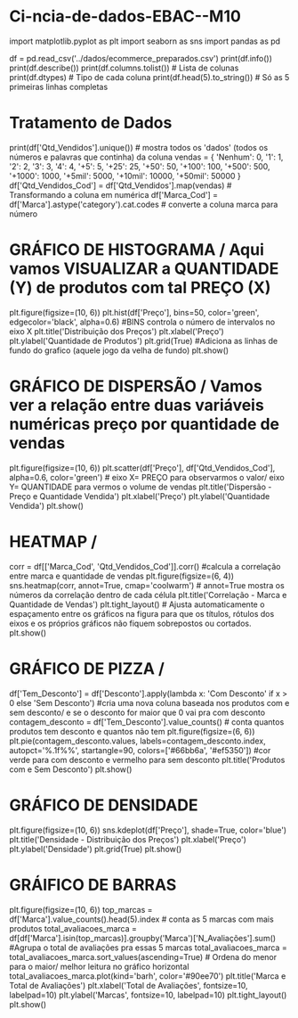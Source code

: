 # Ci-ncia-de-dados-EBAC--M10
import matplotlib.pyplot as plt
import seaborn as sns
import pandas as pd

df = pd.read_csv('../dados/ecommerce_preparados.csv')
print(df.info())
print(df.describe())
print(df.columns.tolist())        # Lista de colunas
print(df.dtypes)                  # Tipo de cada coluna
print(df.head(5).to_string())     # Só as 5 primeiras linhas completas


#  Tratamento de Dados
print(df['Qtd_Vendidos'].unique())  # mostra todos os 'dados' (todos os números e palavras que continha) da coluna
vendas = {
    'Nenhum': 0,
    '1': 1,
    '2': 2,
    '3': 3,
    '4': 4,
    '+5': 5,
    '+25': 25,
    '+50': 50,
    '+100': 100,
    '+500': 500,
    '+1000': 1000,
    '+5mil': 5000,
    '+10mil': 10000,
    '+50mil': 50000
}
df['Qtd_Vendidos_Cod'] = df['Qtd_Vendidos'].map(vendas)  # Transformando a coluna em numérica
df['Marca_Cod'] = df['Marca'].astype('category').cat.codes   # converte a coluna marca para número

#  GRÁFICO DE HISTOGRAMA / Aqui vamos VISUALIZAR a QUANTIDADE (Y) de produtos com tal PREÇO (X)

plt.figure(figsize=(10, 6))
plt.hist(df['Preço'], bins=50, color='green', edgecolor='black', alpha=0.6) #BINS controla o número de intervalos no eixo X
plt.title('Distribuição dos Preços')
plt.xlabel('Preço')
plt.ylabel('Quantidade de Produtos')
plt.grid(True)  #Adiciona as linhas de fundo do grafico (aquele jogo da velha de fundo)
plt.show()


#   GRÁFICO DE DISPERSÃO / Vamos ver a relação entre duas variáveis numéricas preço por quantidade de vendas
plt.figure(figsize=(10, 6))
plt.scatter(df['Preço'], df['Qtd_Vendidos_Cod'], alpha=0.6, color='green')   # eixo X= PREÇO para observarmos o valor/ eixo Y= QUANTIDADE para vermos o volume de vendas
plt.title('Dispersão - Preço e Quantidade Vendida')
plt.xlabel('Preço')
plt.ylabel('Quantidade Vendida')
plt.show()

# HEATMAP /
corr = df[['Marca_Cod', 'Qtd_Vendidos_Cod']].corr()   #calcula a correlação entre marca e quantidade de vendas
plt.figure(figsize=(6, 4))
sns.heatmap(corr, annot=True, cmap='coolwarm')   # annot=True mostra os números da correlação dentro de cada célula
plt.title('Correlação - Marca e Quantidade de Vendas')
plt.tight_layout()  #   Ajusta automaticamente o espaçamento entre os gráficos na figura para que os títulos, rótulos dos eixos e os próprios gráficos não fiquem sobrepostos ou cortados.
plt.show()

#   GRÁFICO DE PIZZA /
df['Tem_Desconto'] = df['Desconto'].apply(lambda x: 'Com Desconto' if x > 0 else 'Sem Desconto')  #cria uma nova coluna baseada nos produtos com e sem desconto/ e se o desconto for maior que 0 vai pra com desconto
contagem_desconto = df['Tem_Desconto'].value_counts()   # conta quantos produtos tem desconto e quantos não tem
plt.figure(figsize=(6, 6))
plt.pie(contagem_desconto.values, labels=contagem_desconto.index, autopct='%.1f%%', startangle=90, colors=['#66bb6a', '#ef5350'])  #cor verde para com desconto e vermelho para sem desconto
plt.title('Produtos com e Sem Desconto')
plt.show()

#   GRÁFICO DE DENSIDADE
plt.figure(figsize=(10, 6))
sns.kdeplot(df['Preço'], shade=True, color='blue')
plt.title('Densidade - Distribuição dos Preços')
plt.xlabel('Preço')
plt.ylabel('Densidade')
plt.grid(True)
plt.show()

#   GRÁIFICO DE BARRAS
plt.figure(figsize=(10, 6))
top_marcas = df['Marca'].value_counts().head(5).index   # conta as 5 marcas com mais produtos
total_avaliacoes_marca = df[df['Marca'].isin(top_marcas)].groupby('Marca')['N_Avaliações'].sum()    #Agrupa o total de avaliações pra essas 5 marcas
total_avaliacoes_marca = total_avaliacoes_marca.sort_values(ascending=True)    # Ordena do menor para o maior/ melhor leitura no gráfico horizontal
total_avaliacoes_marca.plot(kind='barh', color='#90ee70')
plt.title('Marca e Total de Avaliações')
plt.xlabel('Total de Avaliações', fontsize=10, labelpad=10)
plt.ylabel('Marcas', fontsize=10, labelpad=10)
plt.tight_layout()
plt.show()
